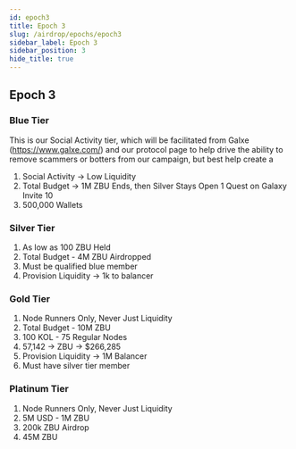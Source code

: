 ```yaml
---
id: epoch3
title: Epoch 3
slug: /airdrop/epochs/epoch3
sidebar_label: Epoch 3
sidebar_position: 3
hide_title: true
---
```

<h2> Epoch 3 </h2>

### Blue Tier

This is our Social Activity tier, which will be facilitated from Galxe (https://www.galxe.com/) and our protocol page to help drive the ability to remove scammers or botters from our campaign, but best help create a 

1. Social Activity → Low Liquidity
2. Total Budget → 1M ZBU Ends, then Silver Stays Open 1 Quest on Galaxy Invite 10 
3. 500,000 Wallets

### Silver Tier

1. As low as 100 ZBU Held
2. Total Budget - 4M ZBU Airdropped
3. Must be qualified blue member
4. Provision Liquidity → 1k to balancer

### Gold Tier

1. Node Runners Only, Never Just Liquidity
2. Total Budget - 10M ZBU
3. 100 KOL - 75 Regular Nodes
4. 57,142 → ZBU → $266,285
5. Provision Liquidity → 1M Balancer
6. Must have silver tier member

### Platinum Tier

1. Node Runners Only, Never Just Liquidity
2. 5M USD - 1M ZBU
3. 200k ZBU Airdrop
4. 45M ZBU


